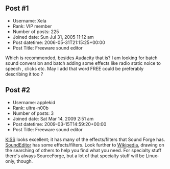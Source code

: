 ## Post #1
- Username: Xela
- Rank: VIP member
- Number of posts: 225
- Joined date: Sun Jul 31, 2005 11:12 am
- Post datetime: 2006-05-31T21:15:25+00:00
- Post Title: Freeware sound editor

Which is recommended, besides Audacity that is? I am looking for batch sound conversion and batch adding some effects like radio static noice to speech , clicks etc. May I add that word FREE could be preferably describing it too ?
## Post #2
- Username: applekid
- Rank: ultra-n00b
- Number of posts: 3
- Joined date: Sat Mar 14, 2009 2:51 am
- Post datetime: 2009-03-15T14:59:20+00:00
- Post Title: Freeware sound editor

[KISS](http://www.code-it.com/KISS_free_wave_editor.htm) looks excellent; it has many of the effects/filters that Sound Forge has.  [SoundEditor](http://www.freesoundeditor.com/incageneng.html?accueileng.html~main) has some effects/filters.  Look further to [Wikipedia](http://en.wikipedia.org/wiki/Digital_audio_editor), drawing on the searching of others to help you find what you need.  For specialty stuff there's always SourceForge, but a lot of that specialty stuff will be Linux-only, though.
